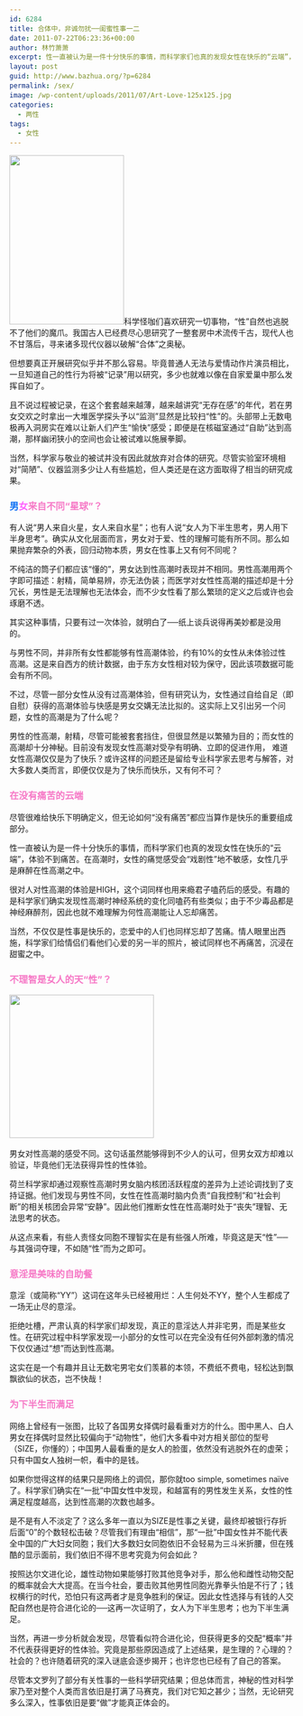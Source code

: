 ```yaml
---
id: 6284
title: 合体中，非诚勿扰──闺蜜性事一二
date: 2011-07-22T06:23:36+00:00
author: 林竹萧萧
excerpt: 性一直被认为是一件十分快乐的事情，而科学家们也真的发现女性在快乐的“云端”，体验不到痛苦。在高潮时，女性的痛觉感受会“戏剧性”地不敏感，女性几乎是麻醉在性高潮之中。
layout: post
guid: http://www.bazhua.org/?p=6284
permalink: /sex/
image: /wp-content/uploads/2011/07/Art-Love-125x125.jpg
categories:
  - 两性
tags:
  - 女性
---
```

[<img class="alignleft size-medium wp-image-6286" title="f and m" src="/wp-content/uploads/2011/07/f-and-m-203x300.jpg" alt="" width="203" height="300" srcset="/wp-content/uploads/2011/07/f-and-m-203x300.jpg 203w, /wp-content/uploads/2011/07/f-and-m-101x150.jpg 101w, /wp-content/uploads/2011/07/f-and-m-695x1024.jpg 695w, /wp-content/uploads/2011/07/f-and-m.jpg 700w" sizes="(max-width: 203px) 100vw, 203px" />](/wp-content/uploads/2011/07/f-and-m.jpg)科学怪咖们喜欢研究一切事物，“性”自然也逃脱不了他们的魔爪。我国古人已经费尽心思研究了一整套房中术流传千古，现代人也不甘落后，寻来诸多现代仪器以破解“合体”之奥秘。

但想要真正开展研究似乎并不那么容易。毕竟普通人无法与爱情动作片演员相比，一旦知道自己的性行为将被“记录”用以研究，多少也就难以像在自家爱巢中那么发挥自如了。

且不说过程被记录，在这个套套越来越薄，越来越讲究“无存在感”的年代，若在男女交欢之时拿出一大堆医学探头予以“监测”显然是比较扫“性”的。头部带上无数电极再入洞房实在难以让新人们产生“愉快”感受；即便是在核磁室通过“自助”达到高潮，那样幽闭狭小的空间也会让被试难以施展拳脚。

当然，科学家与敬业的被试并没有因此就放弃对合体的研究。尽管实验室环境相对“简陋”、仪器监测多少让人有些尴尬，但人类还是在这方面取得了相当的研究成果。

### <span style="color: #0b6df3;">男<span style="color: #ff5bff;">女</span><span style="color: #f678c6;">来自不同“星球”？</span></span> <span style="font-weight: normal;"></span>

有人说“男人来自火星，女人来自水星”；也有人说“女人为下半生思考，男人用下半身思考”。确实从文化层面而言，男女对于爱、性的理解可能有所不同。那么如果抛弃繁杂的外表，回归动物本质，男女在性事上又有何不同呢？

不纯洁的筒子们都应该“懂的”，男女达到性高潮时表现并不相同。男性高潮用两个字即可描述：射精，简单易辨，亦无法伪装；而医学对女性性高潮的描述却是十分冗长，男性是无法理解也无法体会，而不少女性看了那么繁琐的定义之后或许也会琢磨不透。

其实这种事情，只要有过一次体验，就明白了──纸上谈兵说得再美妙都是没用的。

与男性不同，并非所有女性都能够有性高潮体验，约有10%的女性从未体验过性高潮。这是来自西方的统计数据，由于东方女性相对较为保守，因此该项数据可能会有所不同。

不过，尽管一部分女性从没有过高潮体验，但有研究认为，女性通过自给自足（即自慰）获得的高潮体验与快感是男女交媾无法比拟的。这实际上又引出另一个问题，女性的高潮是为了什么呢？

男性的性高潮，射精，尽管可能被套套挡住，但很显然是以繁殖为目的；而女性的高潮却十分神秘。目前没有发现女性高潮对受孕有明确、立即的促进作用， 难道女性高潮仅仅是为了快乐？或许这样的问题还是留给专业科学家去思考与解答，对大多数人类而言，即便仅仅是为了快乐而快乐，又有何不可？

### <span style="color: #f678c6;">在没有痛苦的云端</span>

尽管很难给快乐下明确定义，但无论如何“没有痛苦”都应当算作是快乐的重要组成部分。

性一直被认为是一件十分快乐的事情，而科学家们也真的发现女性在快乐的“云端”，体验不到痛苦。在高潮时，女性的痛觉感受会“戏剧性”地不敏感，女性几乎是麻醉在性高潮之中。

很对人对性高潮的体验是HIGH，这个词同样也用来瘾君子嗑药后的感受。有趣的是科学家们确实发现性高潮时神经系统的变化同嗑药有些类似；由于不少毒品都是神经麻醉剂，因此也就不难理解为何性高潮能让人忘却痛苦。

当然，不仅仅是性事是快乐的，恋爱中的人们也同样忘却了苦痛。情人眼里出西施，科学家们给情侣们看他们心爱的另一半的照片，被试同样也不再痛苦，沉浸在甜蜜之中。

### <span style="color: #f678c6;">不理智是女人的天“性”？</span>

<img class="alignright size-full wp-image-6287" title="Art-Love" src="/wp-content/uploads/2011/07/Art-Love.jpg" alt="" width="256" height="254" srcset="/wp-content/uploads/2011/07/Art-Love.jpg 320w, /wp-content/uploads/2011/07/Art-Love-150x148.jpg 150w, /wp-content/uploads/2011/07/Art-Love-300x297.jpg 300w, /wp-content/uploads/2011/07/Art-Love-125x125.jpg 125w" sizes="(max-width: 256px) 100vw, 256px" />

男女对性高潮的感受不同。这句话虽然能够得到不少人的认可，但男女双方却难以验证，毕竟他们无法获得异性的性体验。

荷兰科学家却通过观察性高潮时男女脑内核团活跃程度的差异为上述论调找到了支持证据。他们发现与男性不同，女性在性高潮时脑内负责“自我控制”和“社会判断”的相关核团会异常“安静”。因此他们推断女性在性高潮时处于“丧失”理智、无法思考的状态。

从这点来看，有些人责怪女同胞不理智实在是有些强人所难，毕竟这是天“性”──与其强词夺理，不如随“性”而为之即可。

### <span style="color: #f678c6;">意淫是美味的自助餐</span>

意淫（或简称“YY”）这词在这年头已经被用烂：人生何处不YY，整个人生都成了一场无止尽的意淫。

拒绝吐槽，严肃认真的科学家们却发现，真正的意淫达人并非宅男，而是某些女性。在研究过程中科学家发现一小部分的女性可以在完全没有任何外部刺激的情况下仅仅通过“想”而达到性高潮。

这实在是一个有趣并且让无数宅男宅女们羡慕的本领，不费纸不费电，轻松达到飘飘欲仙的状态，岂不快哉！

### <span style="color: #f678c6;">为下半生而满足<span style="font-weight: normal;"> </span></span>

网络上曾经有一张图，比较了各国男女择偶时最看重对方的什么。图中黑人、白人男女在择偶时显然比较偏向于“动物性”，他们大多看中对方相关部位的型号（SIZE，你懂的）；中国男人最看重的是女人的脸蛋，依然没有逃脱外在的虚荣；只有中国女人独树一帜，看中的是钱。

如果你觉得这样的结果只是网络上的调侃，那你就too simple, sometimes naïve了。科学家们确实在“一批”中国女性中发现，和越富有的男性发生关系，女性的性满足程度越高，达到性高潮的次数也越多。

是不是有人不淡定了？这么多年一直以为SIZE是性事之关键，最终却被银行存折后面“0”的个数轻松击破？尽管我们有理由“相信”，那“一批”中国女性并不能代表全中国的广大妇女同胞；我们大多数妇女同胞依旧不会轻易为三斗米折腰，但在残酷的显示面前，我们依旧不得不思考究竟为何会如此？

按照达尔文进化论，雄性动物如果能够打败其他竞争对手，那么他和雌性动物交配的概率就会大大提高。在当今社会，要击败其他男性同胞光靠拳头怕是不行了；钱权横行的时代，恐怕只有这两者才是竞争胜利的保证。因此女性选择与有钱的人交配自然也是符合进化论的──这再一次证明了，女人为下半生思考；也为下半生满足。

当然，再进一步分析就会发现，尽管看似符合进化论，但获得更多的交配“概率”并不代表获得更好的性体验。究竟是那些原因造成了上述结果，是生理的？心理的？社会的？也许随着研究的深入谜底会逐步揭开；也许您也已经有了自己的答案。

尽管本文罗列了部分有关性事的一些科学研究结果；但总体而言，神秘的性对科学家乃至对整个人类而言依旧是打满了马赛克，我们对它知之甚少；当然，无论研究多么深入，性事依旧是要“做”才能真正体会的。
